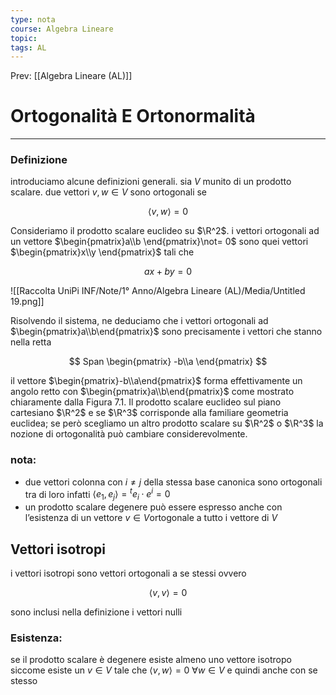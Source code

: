 ```yaml
---
type: nota
course: Algebra Lineare
topic: 
tags: AL
---
```


Prev: [[Algebra Lineare (AL)]]

# Ortogonalità E Ortonormalità
---

### Definizione
introduciamo alcune definizioni generali. sia $V$ munito di un prodotto scalare. due vettori $v,w \in V$ sono ortogonali se

$$
\langle v,w \rangle = 0
$$

Consideriamo il prodotto scalare euclideo su $\R^2$. i vettori ortogonali ad un vettore $\begin{pmatrix}a\\b \end{pmatrix}\not= 0$ sono quei vettori $\begin{pmatrix}x\\y \end{pmatrix}$ tali che

$$
ax + by =0
$$

![[Raccolta UniPi INF/Note/1° Anno/Algebra Lineare (AL)/Media/Untitled 19.png]]

Risolvendo il sistema, ne deduciamo che i vettori ortogonali ad $\begin{pmatrix}a\\b\end{pmatrix}$
 sono precisamente i vettori che stanno nella retta

$$
Span
\begin{pmatrix}
-b\\a
\end{pmatrix}
$$

il vettore $\begin{pmatrix}-b\\a\end{pmatrix}$ forma effettivamente un angolo retto con $\begin{pmatrix}a\\b\end{pmatrix}$ come mostrato chiaramente dalla  Figura 7.1. Il prodotto scalare euclideo sul piano cartesiano $\R^2$ e se $\R^3$ corrisponde alla familiare geometria euclidea; se però scegliamo un altro prodotto scalare su $\R^2$ o $\R^3$ la nozione di ortogonalità può cambiare considerevolmente.

### nota:

- due vettori colonna con $i \not=j$ della stessa base canonica sono ortogonali tra di loro infatti $\langle e_1,e_j \rangle = {}^te_i \cdot e^i =0$
- un prodotto scalare degenere può essere espresso anche con l’esistenza di un vettore $v \in V$ortogonale a tutto i vettore di $V$



## Vettori isotropi

i vettori isotropi sono vettori ortogonali a se stessi ovvero

$$
\langle v,v \rangle = 0
$$

sono inclusi nella definizione i vettori nulli

### Esistenza:

se il prodotto scalare è degenere esiste almeno uno vettore isotropo siccome esiste un $v \in V$ tale che $\langle v,w \rangle = 0\ \forall w \in V$  e quindi anche con se stesso



